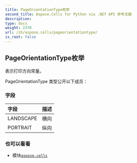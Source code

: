 ```yaml
---
title: PageOrientationType枚举
second_title: Aspose.Cells for Python via .NET API 参考文献
description:
type: docs
weight: 2370
url: /zh/aspose.cells/pageorientationtype/
is_root: false
---
```

## PageOrientationType枚举
表示打印方向常量。



PageOrientationType 类型公开以下成员：

### 字段
|字段|描述|
| :- | :- |
| LANDSCAPE |横向|
| PORTRAIT |纵向|



### 也可以看看
* 模块[`aspose.cells`](..)
